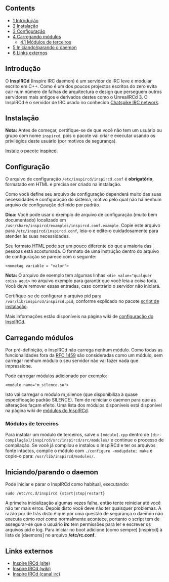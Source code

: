 ## Contents

*   [1 Introdução](#Introdu.C3.A7.C3.A3o)
*   [2 Instalação](#Instala.C3.A7.C3.A3o)
*   [3 Configuração](#Configura.C3.A7.C3.A3o)
*   [4 Carregando módulos](#Carregando_m.C3.B3dulos)
    *   [4.1 Módulos de terceiros](#M.C3.B3dulos_de_terceiros)
*   [5 Iniciando/parando o daemon](#Iniciando.2Fparando_o_daemon)
*   [6 Links externos](#Links_externos)

## Introdução

O **InspIRCd** (Inspire IRC daemon) é um servidor de IRC leve e modular escrito em C++. Como é um dos poucos projectos escritos do zero evita cair num número de falhas de arquitectura e design que perseguem outros servidores mais antigos e derivados destes como o UnrealIRCd 3\. O InspIRCd é o servidor de IRC usado no conhecido [Chatspike IRC network](http://www.chatspike.net/).

## Instalação

**Nota:** Antes de começar, certifique-se de que você não tem um usuário ou grupo com nome `inspircd`, pois o pacote vai criar e executar usando os privilégios deste usuário (por motivos de segurança).

[Instale](/index.php/Instale "Instale") o pacote [inspircd](https://aur.archlinux.org/packages/inspircd/).

## Configuração

O arquivo de configuração `/etc/inspircd/inspircd.conf` é **obrigatório**, formatado em HTML e precisa ser criado na instalação.

Como você define seu arquivo de configuração dependerá muito das suas necessidades e configuração do sistema, motivo pelo qual não há nenhum arquivo de configuração definido por padrão.

**Dica:** Você pode usar o exemplo de arquivo de configuração (muito bem documentado) localizado em `/usr/share/inspircd/examples/inspircd.conf.example`. Copie este arquivo para `/etc/inspircd/inspircd.conf`, leia-o e edite-o cuidadosamente para atender às suas necessidades.

Seu formato HTML pode ser um pouco diferente do que a maioria das pessoas está acostumada. O formato de uma instrução dentro do arquivo de configuração se parece com o seguinte:

```
<nometag variable = "valor">

```

**Nota:** O arquivo de exemplo tem algumas linhas `<die value="qualquer coisa aqui>` no arquivo exemplo para garantir que você leia a coisa toda. Você deve remover essas entradas, caso contrário o servidor não iniciará.

Certifique-se de configurar o arquivo pid para `/var/lib/inspircd/inspircd.pid`, conforme explicado no pacote [script de instalação](https://aur.archlinux.org/cgit/aur.git/tree/inspircd.install?h=inspircd).

Mais informações estão disponíveis na página wiki de [configuração do InspIRCd](http://wiki.inspircd.org/Configuration).

## Carregando módulos

Por pré-definição, o InspIRCd não carrega nenhum módulo. Como todas as funcionalidades fora da [RFC 1459](http://tools.ietf.org/html/rfc1459) são consideradas como um módulo, sem carregar nenhum módulo o seu servidor não vai fazer nada que impressione.

Pode carregar módulos adicionado por exemplo:

```
<module name="m_silence.so">

```

Isto vai carregar o módulo m_silence (que disponibiliza a quase especificação padrão SILENCE). Tem de reiniciar o daemon para que as alterações façam efeito. Uma lista dos módulos disponíveis está disponível na página wiki de [módulos do InspIRCd](http://wiki.inspircd.org/modules).

### Módulos de terceiros

Para instalar um módulo de terceiros, salve o `[módulo].cpp` dentro de `[dir-compilação]/inspircd/src/inspircd/src/modules/` e continue o processo de compilação. Se você já compilou e instalou o InspIRCd e ter os arquivos fonte intactos, compile o módulo com `./configure -modupdate; make` e copie-o para: `/usr/lib/inspircd/modules/`.

## Iniciando/parando o daemon

Pode iniciar e parar o InspIRCd como habitual, executando:

```
sudo /etc/rc.d/inspircd {start|stop|restart}

```

A primeira inicialização algumas vezes falha, então tente reiniciar até você não ter mais erros. Depois disto você deve não ter quaisquer problemas. A razão por de trás disto é que por uma questão de segurança o daemon não executa como *root* como normalmente acontece, portanto o script tem de assegurar-se que o usuário **irc** tem permissões para ler e escrever os arquivos pid e log. Para iniciar no boot adicione (como sempre) [inspircd] à lista de [daemons] no arquivo **/etc/rc.conf**.

## Links externos

*   [Inspire IRCd (site)](http://www.inspircd.org)
*   [Inspire IRCd (wiki)](http://wiki.inspircd.org/Main_Page)
*   [Inspire IRCd (canal irc)](irc://irc.inspircd.org/inspircd)